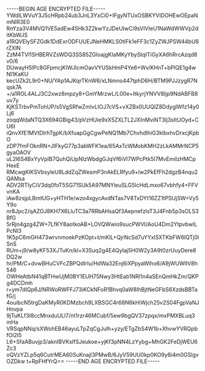 -----BEGIN AGE ENCRYPTED FILE-----
YWdlLWVuY3J5cHRpb24ub3JnL3YxCi0+IFgyNTUxOSBKYVlDOHEwOEpaNmNlR3E0
RnYza3V4MVQ1VE5adEw4SHk3Z2kwYzJDeUIwCi9sVlVIeU1NaWdWWVp2ditKbWJS
a1RQVElySFZGdk1DdExrODFUUEJNeHMKLS0tIFk1eFF3c1ZyZWJPSW44bU8rZXlN
ZzM4TVl1SHBERVZsWDQ3SS85ZGloajgKIaMKyYbyStqITiGyXA6hRrcAzqd8v0/6
DUwayH5lPc8GFpmcjKlWJIcmOavVYUSkHmP4Ye6+Wv/KHnT+bPlQE1g4wNI1KaKU
kecUZk2L9r0+NU/YAp1AJKqrTKnW6/xLNmno447tphD6H/BTM9PJJzygR7Nqsk7A
+/a1ROL4ALJ3C2xwz8mpzy8+GmYMrzwL/L00e+ItkyrjYNVV8Ijp9NdABFB8uv7y
KjKSTrbvPmTohUP/s5VgSRfwZmlvLIOJ7cVS+vXZBx0UUQlZ8DdyglWfz14y0Lj6
zoqqWdaNTQ3X694GBig43/pVzHUie9xX5ZXLTL2JXInMviNT3lj3sItUOyd+CU6I
iQnvXfE1MVtDIrhTgpK/bXfuapGgCgwPeNQ1Mb7ChvhdIhiG3kIbxhvDrxcjKpbO
zDP7fmFOknRN+JIFkyG77p3abWFK1ea/65AxTcWMobKMH2zLkAMMrNCP5gyaOAOV
uL2l6S4BxYyVpIB7QuhQiUpNIzWbdgGJqVf6iVI7WPcPtk5I7MvEmiIzHMCpHexE
RMcwgKIKSVbsyleU8LddZqZWesmP3nAkELRfyu9+lw2PkEfFh2dgzB4nqu2QAMsa
ADV2RTlyCiV3dq0foT5SG71SUk5A97MNYieuSLG5lcHdLmxo67vbhfy4+FFVvnKA
iAw8zsjpLBmtUG+yHTH1e/wzo4xgycAvdNTas7V8TxDYt16ZZ1tPSUjSW+Vy5Y9o
nr8Jpc2/qAZOJ8KH7X6LluTC3a7RRbAHsaQf3AepnefzIsT3J4Fnb5p3sOLS3BfG
5rRjn4gzg4ZW+7LfKY8aotkoAB+LOVQWwio9sucPWVI/AoU4Dm2YtpvbwlLPcNl3
1K5pC6mGH473wrvnmoekPzKOpt+t/mKlL+QjrNcSd7uYYxlSXTKbFW6lQTj0lSnS
RUm+j9/w8yKF53XJTuKn/kl+X3Suq2g4E4QyIaj5H0W2y3A9t0zrUuyDere8DQ2w
hr/PM/C+dvwBHuCVFcZBPQdIrIu/HdWa32Enj6iXPpyaWlho6/A9jWUWIIV8h546
OWHeAtbN41qBTHwUjM0BY1EUH75Nwy3HtEab1NRl1n4aSEnQmHkZm/QKPg4DCDmh
r+ym7dlQp6J/NRWoRWFFJ73iKCkNFoR1Bhvq0aW8lhBjtNeGFbS6XzdsBBTafG/j
4ouibcN5trgDaKMyR0KDMzbch9LXBSGC4r68N6kHiWjch25v2S04FgpVaNJHnvpa
9jTuKLf3I8ccMnxduULl7/nt1rzr46MCubf/5ew9bgQV37zpqx/mxPMXBLuq3mHa
VRSqpNNq/sXWohEB46ayuLTpZqCgJulh+yzy/ETgZbS4W1b+XhvwYVRQpbfOl2I5
L6+SfaABuvjp3/aknIBVKsIfSJeukoe+yjKf3pNN4LzYybg+MhGK2FeDjWEU6Zc3
oQVzYZLp5q6CutrMEA60SuKnajI3PMwB/6JyV59UU0kp0KO9y6i4m0GSlgvOZDkw
t+RpFHfYrQ==
-----END AGE ENCRYPTED FILE-----
